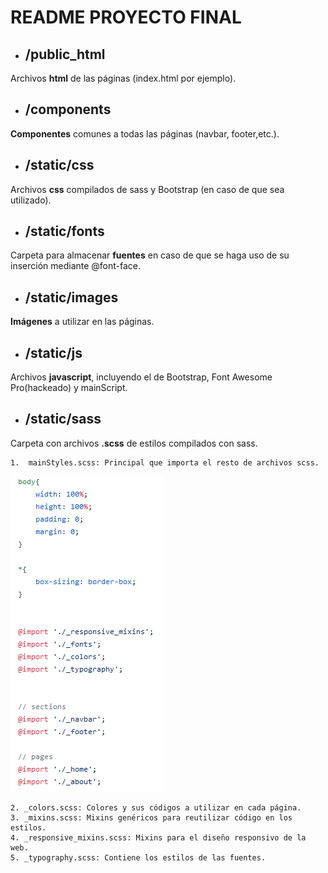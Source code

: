 # README PROYECTO FINAL

- ## /public_html

Archivos **html** de las páginas (index.html por ejemplo).

- ## /components

**Componentes** comunes a todas las páginas (navbar, footer,etc.).

- ## /static/css

Archivos **css** compilados de sass y Bootstrap (en caso de que sea utilizado).

- ## /static/fonts

Carpeta para almacenar **fuentes** en caso de que se haga uso de su inserción mediante @font-face.

- ## /static/images

**Imágenes** a utilizar en las páginas.

- ## /static/js

Archivos **javascript**, incluyendo el de Bootstrap, Font Awesome Pro(hackeado) y mainScript.

- ## /static/sass

Carpeta con archivos **.scss** de estilos compilados con sass.

    1.  mainStyles.scss: Principal que importa el resto de archivos scss.
![Imagen](images/Screenshot%20folders.png)

    2. _colors.scss: Colores y sus códigos a utilizar en cada página.
    3. _mixins.scss: Mixins genéricos para reutilizar código en los estilos.
    4. _responsive_mixins.scss: Mixins para el diseño responsivo de la web.
    5. _typography.scss: Contiene los estilos de las fuentes.
